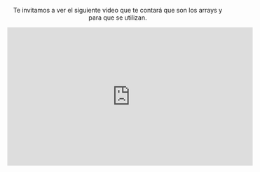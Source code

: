 <div style="text-align:center;"> 

<p>Te invitamos a ver el siguiente video que te contará que son los arrays y para que se utilizan.</p>

<iframe width="560" height="315" align="middle" src="https://www.youtube.com/embed/2ND5ozDL97c?rel=0 " frameborder="0" allow="autoplay; encrypted-media" allowfullscreen></iframe>

</div>